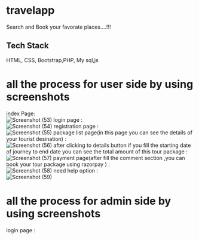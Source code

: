 # travelapp
 Search and Book your favorate places....!!!
## Tech Stack

 HTML, CSS, Bootstrap,PHP, My sql,js

# all the process for user side by using screenshots
index Page:<br>
![Screenshot (53)](https://github.com/sayan39/travelapp/assets/118959230/af029d0f-1db1-4a76-bb31-f514aa28d842)
login page : <br>
![Screenshot (54)](https://github.com/sayan39/travelapp/assets/118959230/58cddad8-d69f-4001-94ed-07d5f48a10e8)
registration page : <br>
![Screenshot (55)](https://github.com/sayan39/travelapp/assets/118959230/1dc7d7c0-6da3-4ef3-89f7-ddfbeb79875d)
package list page(in this page you can see the details of your tourist desination) : <br>
![Screenshot (56)](https://github.com/sayan39/travelapp/assets/118959230/f940030e-119d-4ad7-b8e7-e0db5a8019f4)
after clicking to details button if you fill the starting date of journey to end date you can see the total amount of this tour package : <br>
![Screenshot (57)](https://github.com/sayan39/travelapp/assets/118959230/fba327c7-abf7-4338-a60b-fa6866ff9391)
payment page(after fill the comment section ,you can book your tour package using razorpay ) : <br>
![Screenshot (58)](https://github.com/sayan39/travelapp/assets/118959230/dd29588e-c985-40d5-a16d-812a989204ee)
need help option :<br>
![Screenshot (59)](https://github.com/sayan39/travelapp/assets/118959230/cfd9ab1d-0809-4dfe-a9df-f29d4e1e5d8d)

# all the process for admin side by using screenshots
login page :<br>

